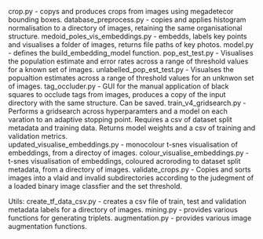 crop.py - copys and produces crops from images using megadetecor bounding boxes. 
database_preprocess.py - copies and applies histogram normalisation to a directory of images, retaining the same organisational structure. 
medoid_poles_vis_embeddings.py - embedds, labels key points and visualises a folder of images, returns file paths of key photos. 
model.py - defines the build_embedding_model function.
pop_est_test.py - Visualises the population estimate and error rates across a range of threshold values for a known set of images. 
unlabelled_pop_est_test.py - Visualses the popualtion estimates across a range of threshold values for an unknwon set of images. 
tag_occluder.py - GUI for the manual application of black squares to occlude tags from images, produces a copy of the input directory with the same structure. Can be saved. 
train_v4_gridsearch.py - Performs a gridsearch across hyperparamters and a model on each varation to an adaptive stopping point. Requires a csv of dataset split metadata and training data. Returns model weights and a csv of training and validation metrics.  
updated_visualise_embeddings.py - monocolour t-snes visualisation of embeddings, from a directoy of images. 
colour_visualise_embeddings.py - t-snes visualisation of embeddings, coloured acroroding to dataset split metadata, from a directory of images. 
validate_crops.py - Copies and sorts images into a vlaid and invalid subdirectories according to the judegment of a loaded binary image classfier and the set threshold. 

Utils:
create_tf_data_csv.py - creates a csv file of train, test and validation metadata labels for a directory of images. 
mining.py - provides various functions for generating triplets. 
augmentation.py - provides various image augmentation functions. 
